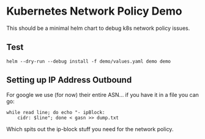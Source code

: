 # Kubernetes Network Policy Demo

This should be a minimal helm chart to debug k8s network policy issues.

## Test

```
helm --dry-run --debug install -f demo/values.yaml demo demo
```

## Setting up IP Address Outbound

For google we use (for now) their entire ASN... if you have it in a file you can go:

```
while read line; do echo "- ipBlock:
    cidr: $line"; done < gasn >> dump.txt
```

Which spits out the ip-block stuff you need for the network policy.